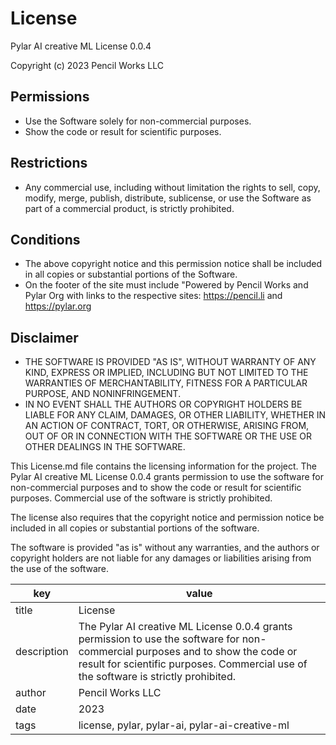 # License

Pylar AI creative ML License 0.0.4

Copyright (c) 2023 Pencil Works LLC

## Permissions

- Use the Software solely for non-commercial purposes.
- Show the code or result for scientific purposes.

## Restrictions

- Any commercial use, including without limitation the rights to sell, copy, modify, merge, publish, distribute, sublicense, or use the Software as part of a commercial product, is strictly prohibited.

## Conditions

- The above copyright notice and this permission notice shall be included in all copies or substantial portions of the Software.
- On the footer of the site must include "Powered by Pencil Works and Pylar Org with links to the respective sites: https://pencil.li and https://pylar.org

## Disclaimer

- THE SOFTWARE IS PROVIDED "AS IS", WITHOUT WARRANTY OF ANY KIND, EXPRESS OR IMPLIED, INCLUDING BUT NOT LIMITED TO THE WARRANTIES OF MERCHANTABILITY, FITNESS FOR A PARTICULAR PURPOSE, AND NONINFRINGEMENT.
- IN NO EVENT SHALL THE AUTHORS OR COPYRIGHT HOLDERS BE LIABLE FOR ANY CLAIM, DAMAGES, OR OTHER LIABILITY, WHETHER IN AN ACTION OF CONTRACT, TORT, OR OTHERWISE, ARISING FROM, OUT OF OR IN CONNECTION WITH THE SOFTWARE OR THE USE OR OTHER DEALINGS IN THE SOFTWARE.

This License.md file contains the licensing information for the project. The Pylar AI creative ML License 0.0.4 grants permission to use the software for non-commercial purposes and to show the code or result for scientific purposes. Commercial use of the software is strictly prohibited.

The license also requires that the copyright notice and permission notice be included in all copies or substantial portions of the software.

The software is provided "as is" without any warranties, and the authors or copyright holders are not liable for any damages or liabilities arising from the use of the software.

key | value
---|---
title | License
description | The Pylar AI creative ML License 0.0.4 grants permission to use the software for non-commercial purposes and to show the code or result for scientific purposes. Commercial use of the software is strictly prohibited.
author | Pencil Works LLC
date | 2023
tags | license, pylar, pylar-ai, pylar-ai-creative-ml